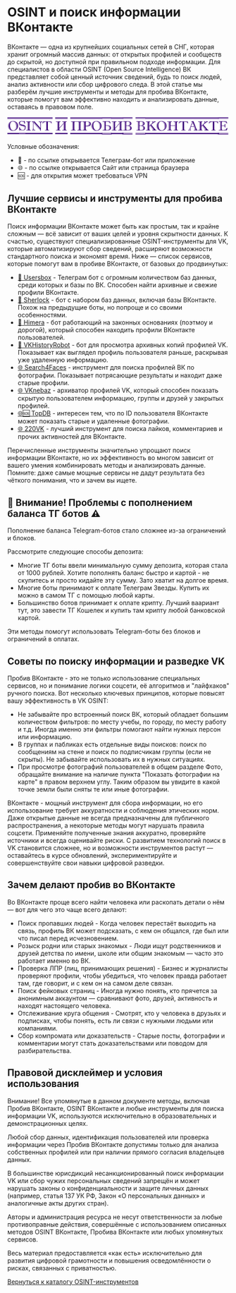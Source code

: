 # OSINT и поиск информации ВКонтакте
ВКонтакте — одна из крупнейших социальных сетей в СНГ, которая хранит огромный массив данных: от открытых профилей и сообществ до скрытой, но доступной при правильном подходе информации. Для специалистов в области OSINT (Open Source Intelligence) ВК представляет собой ценный источник сведений, будь то поиск людей, анализ активности или сбор цифрового следа. В этой статье мы разберём лучшие инструменты и методы для пробива ВКонтакте, которые помогут вам эффективно находить и анализировать данные, оставаясь в правовом поле.

![OSINT и пробив ВКонтакте](OSINT%20и%20пробив%20ВКонтакте.jpg)

Условные обозначения:
* 📲 - по ссылке открывается Телеграм-бот или приложение
* 🌐 - по ссылке открывается Сайт или страница браузера
* 🆘 - для открытия может требоваться VPN

## Лучшие сервисы и инструменты для пробива ВКонтакте
Поиск информации ВКонтакте может быть как простым, так и крайне сложным — всё зависит от ваших целей и уровня скрытности данных. К счастью, существуют специализированные OSINT-инструменты для VK, которые автоматизируют сбор сведений, расширяют возможности стандартного поиска и экономят время. Ниже — список сервисов, которые помогут вам в пробиве ВКонтакте, от базовых до продвинутых:

* [📲 Usersbox](https://t.me/Usersbox_parrot_bot?start=NDA2ODQwMTU5) - Телеграм бот с огромным количеством баз данных, среди которых и базы по ВК. Способен найти архивные и свежие профили ВКонтакте.
* [📲 Sherlock](https://t.me/Sherlock466_bot?start=_ref_9pyalm_JJwlz5) - бот с набором баз данных, включая базы ВКонтакте. Похож на предыдущие боты, но попроще и со своими особенностями.
* [📲 Himera](https://t.me/himerawofbot?start=406840159) - бот работающий на законных основаниях (поэтмоу и дорогой), который способен находить профили ВКонтакте пользователей.
* [📲 VKHistoryRobot](https://t.me/VKHistoryRobot) - бот для просмотра архивных копий профилей VK. Показывает как выглядел профиль пользователя раньше, раскрывая уже удаленную информацию.
* [🌐 Search4Faces](https://search4faces.com/index.html) - инструмент для поиска профилей ВК по фотографии. Показывает потрясающие результаты и находит даже старые профили.
* [🌐 VKnebaz](https://nebaz.ru/) - архиватор профилей VK, который способен показать скрытую пользователем информацию, группы и друзей у закрытых профилей.
* [🌐🆘 TopDB](https://topdb.ru/) - интересен тем, что по ID пользователя ВКонтакте может показать старые и удаленные фотографии.
* [🌐 220VK](https://220vk.com/) - лучший инструмент для поиска лайков, комментариев и прочих активностей для ВКонтакте.

Перечисленные инструменты значительно упрощают поиск информации ВКонтакте, но их эффективность во многом зависит от вашего умения комбинировать методы и анализировать данные. Помните: даже самые мощные сервисы не дадут результата без чёткого понимания, что и зачем вы ищете.

## 🚨 Внимание! Проблемы с пополнением баланса ТГ ботов ⚠️
Пополнение баланса Telegram-ботов стало сложнее из-за ограничений и блоков.

Рассмотрите следующие способы депозита:
* Многие ТГ боты ввели минимальную сумму депозита, которая стала от 1000 рублей. Хотите пополнять баланс быстро и картой - не скупитесь и просто кидайте эту сумму. Зато хватит на долгое время.
* Многие боты принимают к оплате Телеграм Звезды. Купить их можно в самом ТГ с помощью любой карты.
* Большинство ботов принимает к оплате крипту. Лучший ваариант тут, это завести ТГ Кошелек и купить там крипту любой банковской картой.

Эти методы помогут использовать Telegram-боты без блоков и ограничений в оплатах.

## Советы по поиску информации и разведке VK
Пробив ВКонтакте - это не только использование специальных сервисов, но и понимание логики соцсети, её алгоритмов и "лайфхаков" ручного поиска. Вот несколько ключевых принципов, которые повысят вашу эффективность в VK OSINT:

* Не забывайте про встроенный поиск ВК, который обладает большим количеством фильтров: по месту учебы, по городу, по месту работу и т.д. Иногда именно эти фильтры помогают найти нужных персон или информацию.
* В группах и пабликах есть отдельные виды поисков: поиск по сообщениям на стене и поиск по подписчикам группы (если не скрыты). Не забывайте использовать их в нужных ситуациях.
* При просмотре фотографий пользователей в общем разделе Фото, обращайте внимание на наличие пункта "Показать фотографии на карте" в правом верхнем углу. Таким образом вы увидите в какой точке земли были сняты те или иные фотографии.

ВКонтакте - мощный инструмент для сбора информации, но его использование требует аккуратности и соблюдения этических норм. Даже открытые данные не всегда предназначены для публичного распространения, а некоторые методы могут нарушать правила соцсети. Применяйте полученные знания аккуратно, проверяйте источники и всегда оценивайте риски. С развитием технологий поиск в VK становится сложнее, но и возможности инструментов растут — оставайтесь в курсе обновлений, экспериментируйте и совершенствуйте свои навыки цифровой разведки.

## Зачем делают пробив во ВКонтакте
Во ВКонтакте проще всего найти человека или раскопать детали о нём — вот для чего это чаще всего делают:
* Поиск пропавших людей - Когда человек перестаёт выходить на связь, профиль ВК может подсказать, с кем он общался, где был или что писал перед исчезновением.
* Розыск родни или старых знакомых - Люди ищут родственников и друзей детства по имени, школе или общим знакомым — часто это работает именно во ВК.
* Проверка ЛПР (лиц, принимающих решения) - Бизнес и журналисты проверяют профили, чтобы убедиться, что человек правда работает там, где говорит, и с кем он на самом деле связан.
* Поиск фейковых страниц - Иногда нужно понять, кто прячется за анонимным аккаунтом — сравнивают фото, друзей, активность и находят настоящего человека.
* Отслеживание круга общения - Смотрят, кто у человека в друзьях и подписках, чтобы понять, есть ли связи с нужными людьми или компаниями.
* Сбор компромата или доказательств - Старые посты, фотографии и комментарии могут стать доказательствами или поводом для разбирательства.

## Правовой дисклеймер и условия использования
Внимание! Все упомянутые в данном документе методы, включая Пробив ВКонтакте, OSINT ВКонтакте и любые инструменты для поиска информации VK, используются исключительно в образовательных и демонстрационных целях.

Любой сбор данных, идентификация пользователей или проверка информации через Пробив ВКонтакте допустимы только для анализа собственных профилей или при наличии прямого согласия владельцев данных.

В большинстве юрисдикций несанкционированный поиск информации VK или сбор чужих персональных сведений запрещён и может нарушать законы о конфиденциальности и защите личных данных (например, статья 137 УК РФ, Закон «О персональных данных» и аналогичные акты других стран).

Авторы и администрация ресурса не несут ответственности за любые противоправные действия, совершённые с использованием описанных методов OSINT ВКонтакте, Пробива ВКонтакте или любых упомянутых сервисов.

Весь материал предоставляется «как есть» исключительно для развития цифровой грамотности и повышения осведомлённости о рисках, связанных с приватностью.

[Вернуться к каталогу OSINT-инструментов](https://github.com/OSINT-searcher/probiv_i_OSINT_instrumenti)
